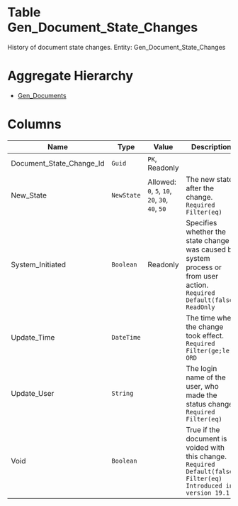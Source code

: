 # Table Gen_Document_State_Changes

History of document state changes. Entity: Gen_Document_State_Changes

# Aggregate Hierarchy

* [Gen_Documents](Gen_Documents.md)

# Columns

| Name | Type | Value | Description |
| - | - | - | --- |
|Document_State_Change_Id|`Guid`|`PK`, Readonly||
|New_State|`NewState`|Allowed: `0`, `5`, `10`, `20`, `30`, `40`, `50`|The new state after the change. `Required` `Filter(eq)` |
|System_Initiated|`Boolean`|Readonly|Specifies whether the state change was caused by system process or from user action. `Required` `Default(false)` `ReadOnly` |
|Update_Time|`DateTime`||The time when the change took effect. `Required` `Filter(ge;le)` `ORD` |
|Update_User|`String`||The login name of the user, who made the status change. `Required` `Filter(eq)` |
|Void|`Boolean`||True if the document is voided with this change. `Required` `Default(false)` `Filter(eq)` `Introduced in version 19.1` |
